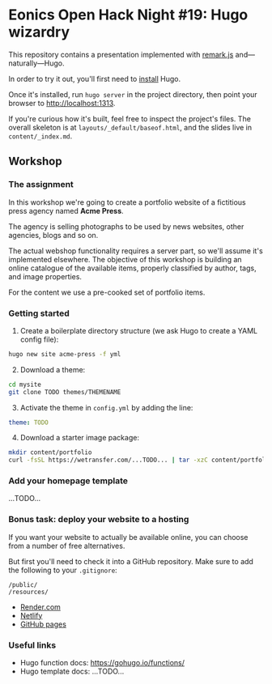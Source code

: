 # Eonics Open Hack Night #19: Hugo wizardry

This repository contains a presentation implemented with [remark.js](https://remarkjs.com/) and—naturally—Hugo.

In order to try it out, you'll first need to [install](https://gohugo.io/TODO) Hugo.

Once it's installed, run `hugo server` in the project directory, then point your browser to [http://localhost:1313](localhost:1313).

If you're curious how it's built, feel free to inspect the project's files. The overall skeleton is at `layouts/_default/baseof.html`, and the slides live in `content/_index.md`.

## Workshop

### The assignment

In this workshop we're going to create a portfolio website of a fictitious press agency named **Acme Press**.

The agency is selling photographs to be used by news websites, other agencies, blogs and so on.

The actual webshop functionality requires a server part, so we'll assume it's implemented elsewhere. The objective of this workshop is building an online catalogue of the available items, properly classified by author, tags, and image properties.

For the content we use a pre-cooked set of portfolio items.

### Getting started

1. Create a boilerplate directory structure (we ask Hugo to create a YAML config file):
```bash
hugo new site acme-press -f yml
```
2. Download a theme:
```bash
cd mysite
git clone TODO themes/THEMENAME
```
3. Activate the theme in `config.yml` by adding the line:
```yaml
theme: TODO
```
4. Download a starter image package:
```bash
mkdir content/portfolio
curl -fsSL https://wetransfer.com/...TODO... | tar -xzC content/portfolio
```

### Add your homepage template

...TODO...


### Bonus task: deploy your website to a hosting

If you want your website to actually be available online, you can choose from a number of free alternatives.

But first you'll need to check it into a GitHub repository. Make sure to add the following to your `.gitignore`:

```gitignore
/public/
/resources/
``` 

* [Render.com](...TODO...)
* [Netlify](...TODO...)
* [GitHub pages](...TODO...)

### Useful links

* Hugo function docs: https://gohugo.io/functions/
* Hugo template docs: ...TODO...
